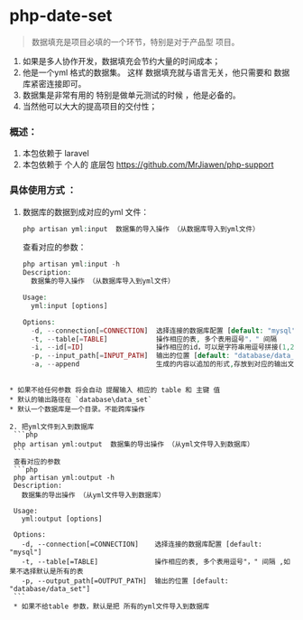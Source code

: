# php-date-set
> 数据填充是项目必填的一个环节，特别是对于产品型 项目。

1. 如果是多人协作开发，数据填充会节约大量的时间成本；
2. 他是一个yml 格式的数据集。 这样 数据填充就与语言无关，他只需要和 数据库紧密连接即可。
3. 数据集是非常有用的 特别是做单元测试的时候 ，他是必备的。
4. 当然他可以大大的提高项目的交付性；

### 概述：
1. 本包依赖于 laravel 
2. 本包依赖于 个人的 底层包 https://github.com/MrJiawen/php-support
###  具体使用方式 ：
1.  数据库的数据到成对应的yml 文件：
    ```php
    php artisan yml:input  数据集的导入操作 （从数据库导入到yml文件）
    ```
    查看对应的参数：
    ````php
    php artisan yml:input -h
    Description:
      数据集的导入操作 （从数据库导入到yml文件）
    
    Usage:
      yml:input [options]
    
    Options:
      -d, --connection[=CONNECTION]  选择连接的数据库配置 [default: "mysql"]
      -t, --table[=TABLE]            操作相应的表, 多个表用逗号"，" 间隔
      -i, --id[=ID]                  操作相应的id，可以是字符串用逗号拼接(1,2,3,4,5,6)，可以是区间，使用 - 拼接(1-10)，注意如果你的id是 uuid 则不要使用 区间
      -p, --input_path[=INPUT_PATH]  输出的位置 [default: "database/data_set"]
      -a, --append                   生成的内容以追加的形式,存放到对应的输出文件
   ```
    
   * 如果不给任何参数 将会自动 提醒输入 相应的 table 和 主键 值
   * 默认的输出路径在 `database\data_set`
   * 默认一个数据库是一个目录。不能跨库操作

2. 把yml文件到入到数据库
    ```php
    php artisan yml:output  数据集的导出操作 （从yml文件导入到数据库）
    ```
    查看对应的参数
    ```php
    php artisan yml:output -h
    Description:
      数据集的导出操作 （从yml文件导入到数据库）
    
    Usage:
      yml:output [options]
    
    Options:
      -d, --connection[=CONNECTION]    选择连接的数据库配置 [default: "mysql"]
      -t, --table[=TABLE]              操作相应的表, 多个表用逗号"，" 间隔 ,如果不选择默认是所有的表
      -p, --output_path[=OUTPUT_PATH]  输出的位置 [default: "database/data_set"]
    ```
    * 如果不给table 参数，默认是把 所有的yml文件导入到数据库


